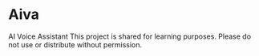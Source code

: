 # Aiva
AI Voice Assistant 
This project is shared for learning purposes. Please do not use or distribute without permission.
